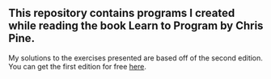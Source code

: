 This repository contains programs I created while reading the book Learn to Program by Chris Pine.
--------------------------------------------------------------------------------------------------

My solutions to the exercises presented are based off of the second edition. You can get the first edition for free [here](http://pine.fm/LearnToProgram/).